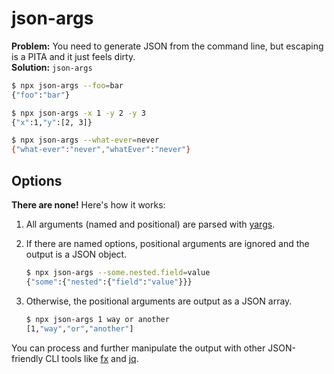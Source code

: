 # json-args

**Problem:** You need to generate JSON from the command line, but escaping is a PITA and it just feels dirty.<br>
**Solution:** `json-args`

```sh
$ npx json-args --foo=bar
{"foo":"bar"}

$ npx json-args -x 1 -y 2 -y 3
{"x":1,"y":[2, 3]}

$ npx json-args --what-ever=never
{"what-ever":"never","whatEver":"never"}
```

## Options
**There are none!** Here's how it works:
1. All arguments (named and positional) are parsed with [yargs].
2. If there are named options, positional arguments are ignored and the output is a JSON object.

    ```sh
    $ npx json-args --some.nested.field=value
    {"some":{"nested":{"field":"value"}}}
    ```

3. Otherwise, the positional arguments are output as a JSON array.

    ```sh
    $ npx json-args 1 way or another
    [1,"way","or","another"]
    ```
    
You can process and further manipulate the output with other JSON-friendly CLI tools like [fx] and [jq].

[yargs]: https://yargs.js.org/
[fx]: https://www.npmjs.com/package/fx
[jq]: https://stedolan.github.io/jq/

